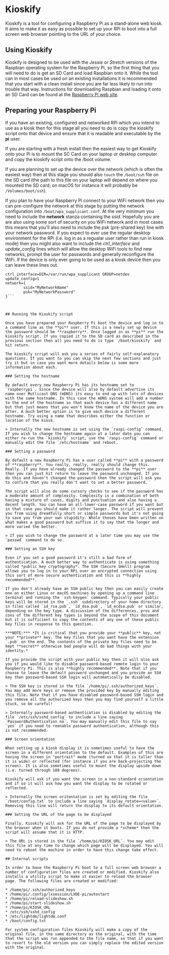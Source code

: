 # Kioskify

Kioskify is a tool for configuring a Raspberry Pi as a stand-alone web kiosk. It aims to make it as easy as possible to set up your RPi to boot into a full screen web browser pointing to the URL of your choice.

## Using Kioskify

Kioskify is designed to be used with the *Jessie* or *Stretch* versions of the Raspbian operating system for the Raspberry Pi, so the first thing that you will need to do is get an SD Card and load Raspbian onto it. While the tool can in most cases be used on an existing installations it is recommended that you start with a clean install since you are far less likely to run into trouble that way. Instructions for downloading Raspbian and loading it onto an SD Card can be found at the [Raspberry Pi web site](https://www.raspberrypi.org/documentation/installation/installing-images/).

## Preparing your Raspberry Pi

If you have an existing, configured and networked RPi which you intend to use as a kiosk then for this stage all you need to do is copy the kioskify script onto that device and ensure that it is readable and executable by the **pi** user.

If you are starting with a fresh install then the easiest way to get Kioskify onto your Pi is to mount the SC Card on your laptop or desktop computer and copy the kioskify script onto the /boot volume.

If you are planning to set up the device over the network (which is often the easiest way) then at this stage you should also `touch` the `/boot/ssh` file on the SD card (the path to this file on your laptop will depend on where you mounted the SD card; on macOS for instance it will probably be `/Volumes/boot/ssh`).

If you plan to have your Raspberry Pi connect to your WiFi network then you can pre-configure the network at this stage by putting the network configuration into `/boot/wpa_supplicant.conf`. At the very minimum you need to include the **network** stanza containing the *ssid*. Hopefully you are are also using some sort of security on you WiFi network and in most cases this means that you'll also need to include the *psk* (pre-shared key) line with your network password. If you expect to ever use the regular desktop environment for the RPi (i.e. log in as a regualar user rather than run in kiosk mode) then you might also want to include the *ctrl_interface* and *update_config* lines which will allow the desktop WiFi tools to find new networks, prompt the user for passwords and generally reconfigure the WiFi. If the device is only ever going to be used as a kiosk device then you can leave these lines out.

```
ctrl_interface=DIR=/var/run/wpa_supplicant GROUP=netdev
update_config=1
network={
        ssid="MyNetworkName"
        psk="MyNetworkPassword"
}```



## Running the Kioskify script

Once you have prepared your Raspberry Pi boot the device and log in to a command line as the **pi** user. If this is a newly set up device the password should be **raspberry**. Once logged in as **pi** run the kioskify script. If you copied it to the SD card as described in the previous section then all you need to do is type `/boot/kioskify` and hit return.

The kioskify script will ask you a series of fairly self-explanatory questions. If you want to you can skip the next few sections and just try it but in case you want more details below is some more information about each.

### Setting the hostname

By default every new Raspberry Pi has its hostname set to `raspberrypi`. Since the device will also by default advertise its name over Mutlicast DNS (mDNS) its easy to end up with lots of devices with the same hostname. In this case the mDNS system will add a number to the end of the hostname so that each device has a different name but that just means that you won't know the name of the device you are after. A much better option is to give each device a different hostname. Try using a name that describes either the function or location of the kiosk.

> Internally the new hostname is set using the `raspi-config` command. If you wish to change the hostname again at a later date you can either re-run the `kisokify` script, use the `raspi-config` command or manually edit the file `/etc/hostname` and reboot.

### Setting a password

By default a new Raspberry Pi has a user called **pi** with a password of **raspberry**. You really, really, really should change this. Really. If you have already changed the password to the **pi** user then you can just hit return to leave the password unchanged. If you do this and haven't changed the password then the script will ask you to confirm that you really don't want to set a better password.

The script will also do some cursory checks to see if the password has a moderate amount of complexity. Complexity is a combination of both having a mixture of cases, digits and punctuation and also having a decent length. You can have an all-lower-case password if you want but in that case you should make it rather longer. The script will prevent you from using dreadfully short or simple passwords but it's not going to save you from your own stupidity. Whole theses have been written on what makes a good password but suffice it to say that the longer and more varied the better.

> If you wish to change the password at a later time you may use the `passwd` command to do so.

### Setting an SSH key

Even if you set a good password it's still a bad form of authentication. A much better way to authenticate is using something called *public key cryptography*. The SSH (Secure SHell) program allows you to log in to your RPi over an encrypted connection using this sort of more secure authentication and this is **highly recommended**.

If you don't already have an SSH public key then you can easily create one on either Linux or macOS machines by opening up a command line terminal and running the `ssh-keygen` command. Typically your public keys will be stored in the `.ssh` subdirectory of your home directory in files called `id_rsa.pub`, `id_dsa.pub`, `id_ecdsa.pub` or similar, depending on the key type. A discussion of the differences, pros and cons of the different key types is beyond the scope of this document but it is sufficient to copy the contents of any one of these public key files in response to this question.

***NOTE:*** *It is critical that you provide your **public** key, not your **private** key. The key files that you want have the extension `.pub` on the end. The contents of the private key files need to be kept **secret** otherwise bad people will do bad things with your identity.*

If you provide the script with your public key then it will also ask you if you would like to disable password-based remote login to your Raspberry Pi. This is also **highly recommended**. Note that if you choose to leave the default password unchanged and you provide an SSH key then password-based SSH login will automatically be disabled.

> The SSH key is stored in the file `/home/pi/.ssh/authorized_keys`. You may add more keys or remove the provided key by manually editing this file. Note that if you have disabled password-based SSH login and you remove all the authorized keys then you may find yourself a little stuck, so be careful!

> Internally password-based authentication is disabled by editing the file `/etc/ssh/sshd_config` to include a line saying `PasswordAuthentication no`. You may manually edit this file to say `yes` if you need to reenable password authentication, although this is not recommended.

### Screen orientation

When setting up a kiosk display it is sometimes useful to have the screen in a different orientation to the default. Examples of this are having the screen in "portrait" mode (turned so that it is taller than it is wide) or reflected (for instance if you are back-projecting the screen). It is also sometimes useful to mount the display upside down (i.e. turned through 180 degrees).

Kioskify will ask if you want the screen in a non-standard orientation and if so it will ask how you want the display to be rotated or reflected.

> Internally the screen oritentation is set by editing the file `/boot/config.txt` to include a line saying `display_rotate=<value>`. Removing this line will return the display to its default orientation.

### Setting the URL of the page to be displayed

Finally, Kioskify will ask for the URL of the page to be displayed by the browser when it boots. If you do not provide a *scheme* then the script will assume that it is HTTP.

> The URL is stored in the file `/home/pi/KIOSK_URL`. You may edit this file at any time to change which page will be displayed. You will need to reboot the machine in order to have this change take effect.

## Internal scripts

In order to have the Raspberry Pi boot to a full screen web browser a number of configuration files are created or modified. Kioskify also installs a utility script to make it easier to reload the browser page. The following files are created or modified:

* /home/pi/.ssh/authorized_keys
* /home/pi/.config/lxsession/LXDE-pi/autostart
* /home/pi/reload-slideshow.sh
* /home/pi/start-slideshow.sh
* /home/pi/KIOSK_URL
* /etc/ssh/sshd_config
* /etc/lightdm/lightdm.conf
* /boot/config.txt

For system configuration files Kioskify will make a copy of the original file, in the same directory as the original, with the time that the script was run appended to the file name, so that if you want to revert to the old version you can simply replace the edited version with the original.
